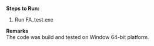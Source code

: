 **Steps to Run:**
1) Run FA_test.exe

**Remarks**</br>
The code was build and tested on Window 64-bit platform. 
